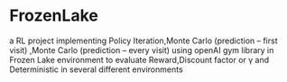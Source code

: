 # FrozenLake
a RL project implementing Policy Iteration,Monte Carlo (prediction – first visit) ,Monte Carlo (prediction – every visit) using openAI gym library in Frozen Lake environment to evaluate Reward,Discount factor or γ and Deterministic in several different environments
